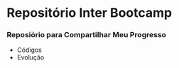 # Repositório Inter Bootcamp
### Reposiório para Compartilhar Meu Progresso
 - Códigos 
 - Evolução 
